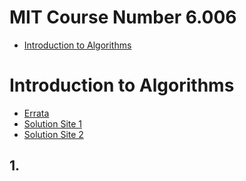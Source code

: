 # MIT Course Number 6.006
- [Introduction to Algorithms](https://ocw.mit.edu/courses/electrical-engineering-and-computer-science/6-006-introduction-to-algorithms-spring-2020/index.htm)

# Introduction to Algorithms
- [Errata](https://www.cs.dartmouth.edu/~thc/clrs-bugs/bugs-3e.php)
- [Solution Site 1](https://sites.math.rutgers.edu/~ajl213/CLRS/CLRS.html)
- [Solution Site 2](https://walkccc.me/CLRS/)

## 1.

